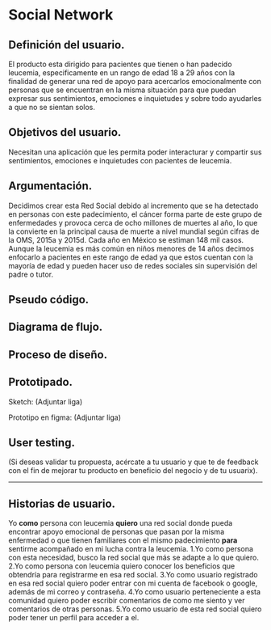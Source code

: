 # **Social Network**

## Definición del usuario.

El producto esta dirigido para pacientes que tienen o han padecido leucemia, especificamente en un rango de edad 18 a 29 años con la finalidad de generar una red de apoyo para acercarlos emocionalmente con personas que se encuentran en la misma situación para que puedan expresar sus sentimientos, emociones e inquietudes y sobre todo ayudarles a que no se sientan solos. 

## Objetivos del usuario.

Necesitan una aplicación que les permita poder interacturar y compartir sus sentimientos, emociones e inquietudes con pacientes de leucemia.

## Argumentación.

Decidimos crear esta Red Social debido al incremento que se ha detectado en personas con este padecimiento, el cáncer  forma parte de este grupo de enfermedades y provoca cerca de ocho millones de muertes al año, lo que la convierte en la principal causa de muerte a nivel mundial según cifras de la  OMS, 2015a y 2015d. Cada año en México se estiman 148 mil casos. Aunque la leucemia es más común en niños menores de 14 años decimos enfocarlo a pacientes en este rango de edad ya que estos cuentan con la mayoría de edad y pueden hacer uso de redes sociales sin supervisión del padre o tutor.


## Pseudo código.


## Diagrama de flujo.


## Proceso de diseño.

## Prototipado.


Sketch: (Adjuntar liga)

Prototipo en figma: (Adjuntar liga)

## User testing.
(Si deseas validar tu propuesta, acércate a tu usuario y que te de feedback con el fin de mejorar tu producto en beneficio del negocio y de tu usuarix).
****

## Historias de usuario.

Yo **como** persona con leucemia **quiero** una red social donde pueda encontrar apoyo emocional de personas que pasan por la misma enfermedad o que tienen familiares con el mismo padecimiento **para** sentirme acompañado en mi lucha contra la leucemia.
1.Yo como persona con esta necesidad, busco la red social que más se adapte a lo que quiero.
2.Yo como persona con leucemia quiero conocer los beneficios que obtendría para registrarme en esa red social. 
3.Yo como usuario registrado en esa red social quiero poder entrar con mi cuenta de facebook o google, además de mi correo y contraseña.
4.Yo como usuario perteneciente a esta comunidad quiero poder escribir comentarios de como me siento y ver comentarios de otras personas.
5.Yo como usuario de esta red social quiero poder tener un perfil para acceder a el. 

